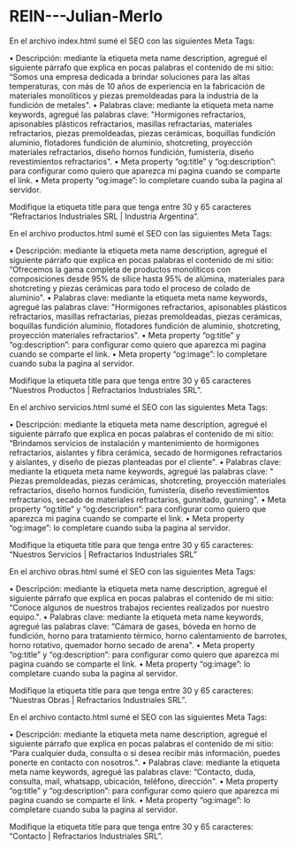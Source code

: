 # REIN---Julian-Merlo

En el archivo index.html sumé el SEO con las siguientes Meta Tags:

•	Descripción: mediante la etiqueta meta name description, agregué el siguiente párrafo que explica en pocas palabras el contenido de mi sitio: “Somos una empresa dedicada a brindar soluciones para las altas temperaturas, con más de 10 años de experiencia en la fabricación de materiales monolíticos y piezas premoldeadas para la industria de la fundición de metales".
•	Palabras clave: mediante la etiqueta meta name keywords, agregué las palabras clave: "Hormigones refractarios, apisonables plásticos refractarios, masillas refractarias, materiales refractarios, piezas premoldeadas, piezas cerámicas, boquillas fundición aluminio, flotadores fundición de aluminio, shotcreting, proyección materiales refractarios, diseño hornos fundición, fumistería, diseño revestimientos refractarios".
•	Meta property “og:title” y “og:description”: para configurar como quiero que aparezca mi pagina cuando se comparte el link.
•	Meta property “og:image”: lo completare cuando suba la pagina al servidor.

Modifique la etiqueta title para que tenga entre 30 y 65 caracteres “Refractarios Industriales SRL | Industria Argentina”.

En el archivo productos.html sumé el SEO con las siguientes Meta Tags:

•	Descripción: mediante la etiqueta meta name description, agregué el siguiente párrafo que explica en pocas palabras el contenido de mi sitio: “Ofrecemos la gama completa de productos monolíticos con composiciones desde 95% de sílice hasta 95% de alúmina, materiales para shotcreting y piezas cerámicas para todo el proceso de colado de aluminio".
•	Palabras clave: mediante la etiqueta meta name keywords, agregué las palabras clave: "Hormigones refractarios, apisonables plásticos refractarios, masillas refractarias, piezas premoldeadas, piezas cerámicas, boquillas fundición aluminio, flotadores fundición de aluminio, shotcreting, proyección materiales refractarios".
•	Meta property “og:title” y “og:description”: para configurar como quiero que aparezca mi pagina cuando se comparte el link.
•	Meta property “og:image”: lo completare cuando suba la pagina al servidor.

Modifique la etiqueta title para que tenga entre 30 y 65 caracteres “Nuestros Productos | Refractarios Industriales SRL”.

En el archivo servicios.html sumé el SEO con las siguientes Meta Tags:

•	Descripción: mediante la etiqueta meta name description, agregué el siguiente párrafo que explica en pocas palabras el contenido de mi sitio: “Brindamos servicios de instalación y mantenimiento de hormigones refractarios, aislantes y fibra cerámica, secado de hormigones refractarios y aislantes, y diseño de piezas planteadas por el cliente".
•	Palabras clave: mediante la etiqueta meta name keywords, agregué las palabras clave: " Piezas premoldeadas, piezas cerámicas, shotcreting, proyección materiales refractarios, diseño hornos fundición, fumistería, diseño revestimientos refractarios, secado de materiales refractarios, gunnitado, gunning".
•	Meta property “og:title” y “og:description”: para configurar como quiero que aparezca mi pagina cuando se comparte el link.
•	Meta property “og:image”: lo completare cuando suba la pagina al servidor.

Modifique la etiqueta title para que tenga entre 30 y 65 caracteres: “Nuestros Servicios | Refractarios Industriales SRL”

En el archivo obras.html sumé el SEO con las siguientes Meta Tags:

•	Descripción: mediante la etiqueta meta name description, agregué el siguiente párrafo que explica en pocas palabras el contenido de mi sitio: “Conoce algunos de nuestros trabajos recientes realizados por nuestro equipo.".
•	Palabras clave: mediante la etiqueta meta name keywords, agregué las palabras clave: “Cámara de gases, bóveda en horno de fundición, horno para tratamiento térmico, horno calentamiento de barrotes, horno rotativo, quemador horno secado de arena".
•	Meta property “og:title” y “og:description”: para configurar como quiero que aparezca mi pagina cuando se comparte el link.
•	Meta property “og:image”: lo completare cuando suba la pagina al servidor.

Modifique la etiqueta title para que tenga entre 30 y 65 caracteres: “Nuestras Obras | Refractarios Industriales SRL”.

En el archivo contacto.html sumé el SEO con las siguientes Meta Tags:

•	Descripción: mediante la etiqueta meta name description, agregué el siguiente párrafo que explica en pocas palabras el contenido de mi sitio: “Para cualquier duda, consulta o si desea recibir más información, puedes ponerte en contacto con nosotros.".
•	Palabras clave: mediante la etiqueta meta name keywords, agregué las palabras clave: “Contacto, duda, consulta, mail, whatsapp, ubicación, teléfono, dirección".
•	Meta property “og:title” y “og:description”: para configurar como quiero que aparezca mi pagina cuando se comparte el link.
•	Meta property “og:image”: lo completare cuando suba la pagina al servidor.

Modifique la etiqueta title para que tenga entre 30 y 65 caracteres: “Contacto | Refractarios Industriales SRL”.

